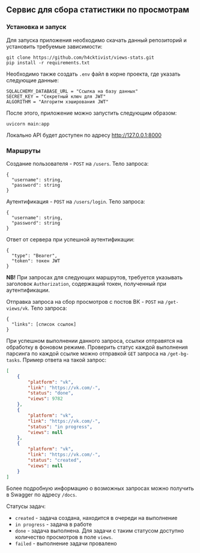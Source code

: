 ## Сервис для сбора статистики по просмотрам

### Установка и запуск
Для запуска приложения необходимо скачать данный репозиторий и установить требуемые зависимости:
```
git clone https://github.com/h4cktivist/views-stats.git
pip install -r requirements.txt
```
Необходимо также создать `.env` файл в корне проекта, где указать следующие данные:
```
SQLALCHEMY_DATABASE_URL = "Ссылка на базу данных"
SECRET_KEY = "Секретный ключ для JWT"
ALGORITHM = "Алгоритм хэширования JWT"
```
После этого, приложение можно запустить следующим образом:
```
uvicorn main:app
```
Локально API будет доступен по адресу http://127.0.0.1:8000

### Маршруты

Создание пользователя - `POST` на `/users`. Тело запроса:
```
{
  "username": string,
  "password": string
}
```

Аутентификация - `POST` на `/users/login`. Тело запроса:
```
{
  "username": string,
  "password": string
}
```
Ответ от сервера при успешной аутентификации:
```
{
  "type": "Bearer",
  "token": токен JWT
}
```
**NB!** При запросах для следующих маршрутов, требуется указывать заголовок `Authorization`, содержащий токен, полученный при аутентификации.

Отправка запроса на сбор просмотров с постов ВК - `POST` на `/get-views/vk`. Тело запроса:
```
{
  "links": [список ссылок]
}
```
При успешном выполнении данного запроса, ссылки отправятся на обработку в фоновом режиме.
Проверить статус каждой выполнения парсинга по каждой ссылке можно отправкой `GET` запроса на `/get-bg-tasks`. Пример ответа на такой запрос:
```json
[
    {
        "platform": "vk",
        "link": "https://vk.com/-",
        "status": "done",
        "views": 9782
    },
    {
        "platform": "vk",
        "link": "https://vk.com/-",
        "status": "in progress",
        "views": null
    },
    {
        "platform": "vk",
        "link": "https://vk.com/-",
        "status": "created",
        "views": null
    }
]
```
Более подробную информацию о возможных запросах можно получить в Swagger по адресу `/docs`.

Статусы задач:
* `created` - задача создана, находится в очереди на выполнение
* `in progress` - задача в работе
* `done` - задача выполнена. Для задачи с таким статусом доступно количество просмотров в поле `views`.
* `failed` - выполнение задачи провалено

